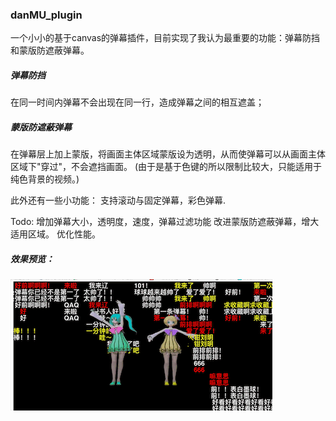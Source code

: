 
### danMU_plugin

一个小小的基于canvas的弹幕插件，目前实现了我认为最重要的功能：弹幕防挡和蒙版防遮蔽弹幕。

##### 弹幕防挡
在同一时间内弹幕不会出现在同一行，造成弹幕之间的相互遮盖；

##### 蒙版防遮蔽弹幕
在弹幕层上加上蒙版，将画面主体区域蒙版设为透明，从而使弹幕可以从画面主体区域下"穿过"，不会遮挡画面。
(由于是基于色键的所以限制比较大，只能适用于纯色背景的视频。)



此外还有一些小功能：
支持滚动与固定弹幕，彩色弹幕.

Todo:
增加弹幕大小，透明度，速度，弹幕过滤功能
改进蒙版防遮蔽弹幕，增大适用区域。
优化性能。


##### 效果预览：
![](./source/demo.gif)

